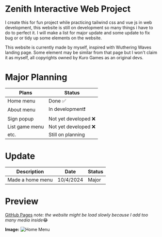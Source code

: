# Zenith Interactive Web Project
I create this for fun project while practicing tailwind css and vue js in web development, this website is still on development so many things i have to do to perfect it. I will make a list for major update and some update to fix bug or or tidy up some elements on the website.

This website is currently made by myself, inspired with Wuthering Waves landing page. Some element may be similar from that page but I won't claim it as myself, all copyrights owned by Kuro Games as an original devs.

# Major Planning
|Plans|Status|
|--|--|
|Home menu | Done ✅|
|About menu | In development❗|
|Sign popup | Not yet developed ❌|
|List game menu | Not yet developed ❌|
|etc.| Still on planning|

# Update
|Description|Date|Status|
|--|--|--|
|Made a home menu | 10/4/2024 | Major|

# Preview
[GitHub Pages](https://hrisz.github.io/zenith_project/)
*note: the website might be load slowly because I add too many media inside*😂

**Image:**
![Home Menu](https://i.ibb.co/4R3XNtd/Screenshot-2024-04-10-161732.png)